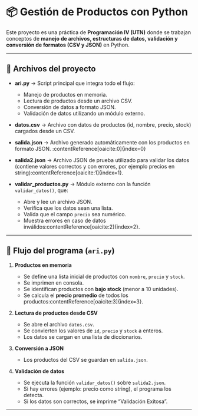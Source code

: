 # 📦 Gestión de Productos con Python

Este proyecto es una práctica de **Programación IV (UTN)** donde se trabajan conceptos de **manejo de archivos, estructuras de datos, validación y conversión de formatos (CSV y JSON)** en Python.

---

## 📂 Archivos del proyecto

- **ari.py** → Script principal que integra todo el flujo:

  - Manejo de productos en memoria.
  - Lectura de productos desde un archivo CSV.
  - Conversión de datos a formato JSON.
  - Validación de datos utilizando un módulo externo.

- **datos.csv** → Archivo con datos de productos (id, nombre, precio, stock) cargados desde un CSV.

- **salida.json** → Archivo generado automáticamente con los productos en formato JSON. :contentReference[oaicite:0]{index=0}

- **salida2.json** → Archivo JSON de prueba utilizado para validar los datos (contiene valores correctos y con errores, por ejemplo precios en string):contentReference[oaicite:1]{index=1}.

- **validar_productos.py** → Módulo externo con la función `validar_datos()`, que:
  - Abre y lee un archivo JSON.
  - Verifica que los datos sean una lista.
  - Valida que el campo `precio` sea numérico.
  - Muestra errores en caso de datos inválidos:contentReference[oaicite:2]{index=2}.

---

## 🔄 Flujo del programa (`ari.py`)

1. **Productos en memoria**

   - Se define una lista inicial de productos con `nombre`, `precio` y `stock`.
   - Se imprimen en consola.
   - Se identifican productos con **bajo stock** (menor a 10 unidades).
   - Se calcula el **precio promedio** de todos los productos:contentReference[oaicite:3]{index=3}.

2. **Lectura de productos desde CSV**

   - Se abre el archivo `datos.csv`.
   - Se convierten los valores de `id`, `precio` y `stock` a enteros.
   - Los datos se cargan en una lista de diccionarios.

3. **Conversión a JSON**

   - Los productos del CSV se guardan en `salida.json`.

4. **Validación de datos**
   - Se ejecuta la función `validar_datos()` sobre `salida2.json`.
   - Si hay errores (ejemplo: precio como string), el programa los detecta.
   - Si los datos son correctos, se imprime “Validación Exitosa”.

---
